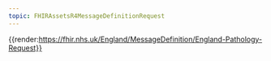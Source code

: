 ```yaml
---
topic: FHIRAssetsR4MessageDefinitionRequest
---
```


{{render:https://fhir.nhs.uk/England/MessageDefinition/England-Pathology-Request}}